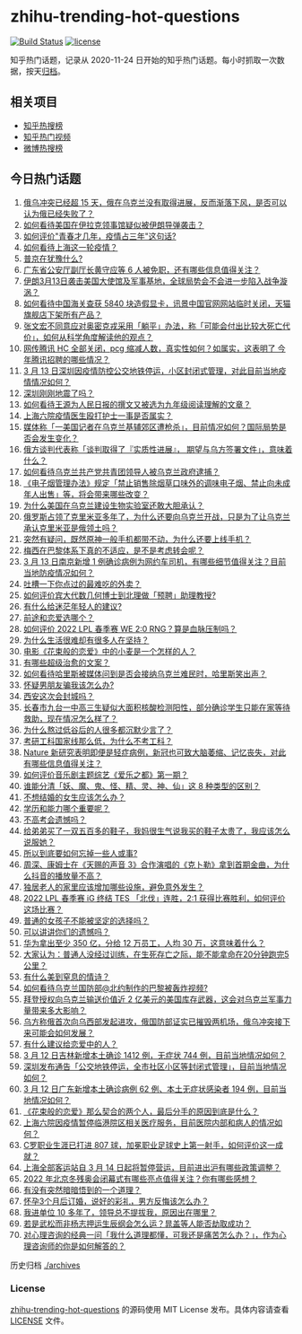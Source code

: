 # zhihu-trending-hot-questions

[![Build Status](https://github.com/justjavac/zhihu-trending-hot-questions/workflows/ci/badge.svg?branch=master)](https://github.com/justjavac/zhihu-trending-hot-questions/actions)
[![license](https://img.shields.io/github/license/justjavac/zhihu-trending-hot-questions)](https://github.com/justjavac/zhihu-trending-hot-questions/blob/master/LICENSE)

知乎热门话题，记录从 2020-11-24 日开始的知乎热门话题。每小时抓取一次数据，按天[归档](./archives)。

## 相关项目

- [知乎热搜榜](https://github.com/justjavac/zhihu-trending-top-search)
- [知乎热门视频](https://github.com/justjavac/zhihu-trending-hot-video)
- [微博热搜榜](https://github.com/justjavac/weibo-trending-hot-search)

## 今日热门话题

<!-- BEGIN -->
<!-- 最后更新时间 Mon Mar 14 2022 06:21:19 GMT+0800 (China Standard Time) -->

1. [俄乌冲突已经超 15 天，俄在乌克兰没有取得进展，反而渐落下风，是否可以认为俄已经失败了？](https://www.zhihu.com/question/521112963)
1. [如何看待美国在伊拉克领事馆疑似被伊朗导弹袭击？](https://www.zhihu.com/question/521642119)
1. [如何评价"青春才几年，疫情占三年"这句话?](https://www.zhihu.com/question/521422260)
1. [如何看待上海这一轮疫情？](https://www.zhihu.com/question/521196422)
1. [普京在犹豫什么?](https://www.zhihu.com/question/521494397)
1. [广东省公安厅副厅长黄守应等 6 人被免职，还有哪些信息值得关注？](https://www.zhihu.com/question/521654078)
1. [伊朗3月13日袭击美国大使馆及军事基地，全球局势会不会进一步陷入战争漩涡？](https://www.zhihu.com/question/521642956)
1. [如何看待中国海关查获 5840 块造假显卡，讯景中国官网网站临时关闭，天猫旗舰店下架所有产品？](https://www.zhihu.com/question/521642591)
1. [张文宏不同意应对奥密克戎采用「躺平」办法，称「可能会付出比较大死亡代价」，如何从科学角度解读他的观点？](https://www.zhihu.com/question/521476485)
1. [网传腾讯 HC 全部关闭，pcg 缩减人数，真实性如何？如属实，这表明了 今年腾讯招聘的哪些情况？](https://www.zhihu.com/question/518032671)
1. [3 月 13 日深圳因疫情防控公交地铁停运，小区封闭式管理，对此目前当地疫情情况如何？](https://www.zhihu.com/question/521719982)
1. [深圳刚刚地震了吗？](https://www.zhihu.com/question/521796007)
1. [如何看待王源为人民日报的撰文又被选为九年级阅读理解的文章？](https://www.zhihu.com/question/521453123)
1. [上海六院疫情医生殴打护士一事是否属实？](https://www.zhihu.com/question/521711098)
1. [媒体称「一美国记者在乌克兰基辅郊区遭枪杀」，目前情况如何？国际局势是否会发生变化？](https://www.zhihu.com/question/521740913)
1. [俄方谈判代表称「谈判取得了『实质性进展』， 期望与乌方签署文件」，意味着什么？](https://www.zhihu.com/question/521739606)
1. [如何看待乌克兰共产党共青团领导人被乌克兰政府逮捕？](https://www.zhihu.com/question/520906123)
1. [《电子烟管理办法》规定「禁止销售除烟草口味外的调味电子烟、禁止向未成年人出售」等，将会带来哪些改变？](https://www.zhihu.com/question/521457562)
1. [为什么美国在乌克兰建设生物实验室还敢大胆承认？](https://www.zhihu.com/question/520925375)
1. [俄罗斯占领了克里米亚多年了，为什么还要向乌克兰开战，只是为了让乌克兰承认克里米亚是俄领土吗？](https://www.zhihu.com/question/521086397)
1. [突然有疑问，既然原神一般手机都带不动，为什么还要上线手机？](https://www.zhihu.com/question/516035117)
1. [梅西在巴黎体系下真的不适应，是不是考虑转会呢？](https://www.zhihu.com/question/521628438)
1. [3 月 13 日南京新增 1 例确诊病例为网约车司机，有哪些细节值得关注？目前当地防疫情况如何？](https://www.zhihu.com/question/521696214)
1. [吐槽一下你点过的最难吃的外卖？](https://www.zhihu.com/question/271489975)
1. [如何评价宾大代数几何博士到北理做「预聘」助理教授?](https://www.zhihu.com/question/521492986)
1. [有什么给迷茫年轻人的建议?](https://www.zhihu.com/question/521211020)
1. [前途和恋爱选哪个？](https://www.zhihu.com/question/518914735)
1. [如何评价 2022 LPL 春季赛 WE 2:0 RNG？算是血脉压制吗？](https://www.zhihu.com/question/521722682)
1. [为什么生活很难却有很多人在坚持？](https://www.zhihu.com/question/511950340)
1. [电影《花束般的恋爱》中的小麦是一个怎样的人？](https://www.zhihu.com/question/478380878)
1. [有哪些超级治愈的文案？](https://www.zhihu.com/question/516543169)
1. [如何看待哈里斯被媒体问到是否会接纳乌克兰难民时，哈里斯笑出声？](https://www.zhihu.com/question/521340342)
1. [怀疑男朋友骗我该怎么办?](https://www.zhihu.com/question/520831767)
1. [西安这次会封城吗？](https://www.zhihu.com/question/520585901)
1. [长春市九台一中高三生疑似大面积核酸检测阳性，部分确诊学生只能在家等待救助，现在情况怎么样了？](https://www.zhihu.com/question/521243049)
1. [为什么熬过低谷后的人很多都沉默少言了？](https://www.zhihu.com/question/521456695)
1. [考研工科国家线那么低，为什么不考工科？](https://www.zhihu.com/question/521465205)
1. [Nature 新研究表明即便是轻症病例，新冠也可致大脑萎缩、记忆丧失，对此有哪些信息值得关注？](https://www.zhihu.com/question/520776054)
1. [如何评价音乐剧主题综艺《爱乐之都》第一期？](https://www.zhihu.com/question/521546799)
1. [谁能分清「妖、魔、鬼、怪、精、灵、神、仙」这 8 种类型的区别？](https://www.zhihu.com/question/419954742)
1. [不想结婚的女生应该怎么办？](https://www.zhihu.com/question/521674885)
1. [学历和能力哪个重要呢？](https://www.zhihu.com/question/520546789)
1. [不高考会遗憾吗？](https://www.zhihu.com/question/521625722)
1. [给弟弟买了一双五百多的鞋子，我妈很生气说我买的鞋子太贵了，我应该怎么说服她？](https://www.zhihu.com/question/515151707)
1. [所以到底要如何忘掉一些人或事?](https://www.zhihu.com/question/520830204)
1. [周深、康姆士在《天赐的声音 3》合作演唱的《克卜勒》拿到首期金曲，为什么抖音的播放量不高？](https://www.zhihu.com/question/521642556)
1. [独居老人的家里应该增加哪些设施，避免意外发生？](https://www.zhihu.com/question/517719780)
1. [2022 LPL 春季赛 iG 终结 TES 「北伐」连胜，2:1 获得比赛胜利，如何评价这场比赛？](https://www.zhihu.com/question/521700696)
1. [普通的女孩子不能被坚定的选择吗？](https://www.zhihu.com/question/521635658)
1. [可以讲讲你们的遗憾吗？](https://www.zhihu.com/question/521598319)
1. [华为拿出至少 350 亿，分给 12 万员工，人均 30 万，这意味着什么？](https://www.zhihu.com/question/515056380)
1. [大家认为：普通人没经过训练，在生死存亡之际，能不能拿命在20分钟跑完5公里？](https://www.zhihu.com/question/421947026)
1. [有什么美到窒息的情诗？](https://www.zhihu.com/question/440809465)
1. [如何看待乌克兰国防部@北约制作的巴黎被轰炸视频?](https://www.zhihu.com/question/521572585)
1. [拜登授权向乌克兰输送价值近 2 亿美元的美国库存武器，这会对乌克兰军事力量带来多大影响？](https://www.zhihu.com/question/521638410)
1. [乌方称俄首次向乌西部发起进攻，俄国防部证实已摧毁两机场，俄乌冲突接下来可能会如何发展？](https://www.zhihu.com/question/521637792)
1. [有什么建议给恋爱中的人？](https://www.zhihu.com/question/355973576)
1. [3 月 12 日吉林新增本土确诊 1412 例，无症状 744 例，目前当地情况如何？](https://www.zhihu.com/question/521632067)
1. [深圳发布通告「公交地铁停运，全市社区小区等封闭式管理」，目前当地情况如何？](https://www.zhihu.com/question/521718455)
1. [3 月 12 日广东新增本土确诊病例 62 例、本土无症状感染者 194 例，目前当地情况如何？](https://www.zhihu.com/question/521635665)
1. [《花束般的恋爱》那么契合的两个人，最后分手的原因到底是什么？](https://www.zhihu.com/question/518674239)
1. [上海六院因疫情暂停临港院区相关医疗服务，目前医院内部和病人的情况如何？](https://www.zhihu.com/question/521711339)
1. [C罗职业生涯已打进 807 球，加冕职业足球史上第一射手，如何评价这一成就？](https://www.zhihu.com/question/521643646)
1. [上海全部客运站自 3 月 14 日起将暂停营运，目前进出沪有哪些政策调整？](https://www.zhihu.com/question/521688190)
1. [2022 年北京冬残奥会闭幕式有哪些亮点值得关注？你有哪些感想？](https://www.zhihu.com/question/521714453)
1. [有没有突然暗暗悟到的一个道理？](https://www.zhihu.com/question/513182850)
1. [怀孕3个月后订婚，说好的彩礼，男方反悔该怎么办？](https://www.zhihu.com/question/521628124)
1. [我进单位 10 多年了，领导总不提拔我，原因出在哪里？](https://www.zhihu.com/question/521334344)
1. [若是武松而非杨志押运生辰纲会怎么运？晁盖等人能否劫取成功？](https://www.zhihu.com/question/330902742)
1. [对心理咨询的经典一问「我什么道理都懂，可我还是痛苦怎么办？」，作为心理咨询师的你是如何解答的？](https://www.zhihu.com/question/269523331)

<!-- END -->

历史归档 [./archives](./archives)

### License

[zhihu-trending-hot-questions](https://github.com/justjavac/zhihu-trending-hot-questions)
的源码使用 MIT License 发布。具体内容请查看 [LICENSE](./LICENSE) 文件。
